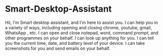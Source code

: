 # Smart-Desktop-Assistant

Hii,
I'm Smart desktop assistant, and I'm here to assist you.
I can help you in a variety of ways, including opening and closing chrome, youtube, gmail, WhatsApp , etc.
I can open and close notepad, word, command prompt, and other programmes on your behalf.
I can look up anything for you.
I can tell you the current time, date, and battery level of your device.
I can take screenshots for you and send emails on your behalf.

